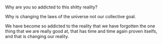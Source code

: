 
Why are you so addicted to this shitty reality?

Why is changing the laws of the universe not our collective goal.

We have become so addicted to the reality that we have forgotten the one thing that we are really good at, that has time and time again proven itselfs, and that is changing our reality.